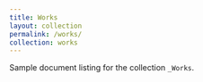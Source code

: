 ```yaml
---
title: Works
layout: collection
permalink: /works/
collection: works
---
```


Sample document listing for the collection `_Works`.
